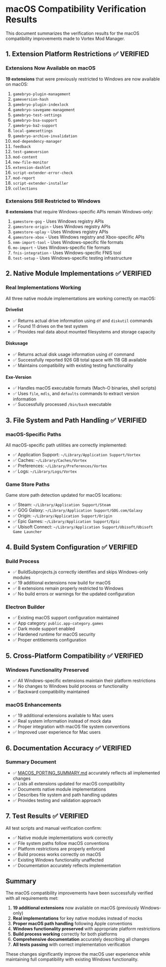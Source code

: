 # macOS Compatibility Verification Results

This document summarizes the verification results for the macOS compatibility improvements made to Vortex Mod Manager.

## 1. Extension Platform Restrictions ✅ VERIFIED

### Extensions Now Available on macOS
**19 extensions** that were previously restricted to Windows are now available on macOS:

1. `gamebryo-plugin-management`
2. `gameversion-hash`
3. `gamebryo-plugin-indexlock`
4. `gamebryo-savegame-management`
5. `gamebryo-test-settings`
6. `gamebryo-bsa-support`
7. `gamebryo-ba2-support`
8. `local-gamesettings`
9. `gamebryo-archive-invalidation`
10. `mod-dependency-manager`
11. `feedback`
12. `test-gameversion`
13. `mod-content`
14. `new-file-monitor`
15. `extension-dashlet`
16. `script-extender-error-check`
17. `mod-report`
18. `script-extender-installer`
19. `collections`

### Extensions Still Restricted to Windows
**8 extensions** that require Windows-specific APIs remain Windows-only:

1. `gamestore-gog` - Uses Windows registry APIs
2. `gamestore-origin` - Uses Windows registry APIs
3. `gamestore-uplay` - Uses Windows registry APIs
4. `gamestore-xbox` - Uses Windows registry and Xbox-specific APIs
5. `nmm-import-tool` - Uses Windows-specific file formats
6. `mo-import` - Uses Windows-specific file formats
7. `fnis-integration` - Uses Windows-specific FNIS tool
8. `test-setup` - Uses Windows-specific testing infrastructure

## 2. Native Module Implementations ✅ VERIFIED

### Real Implementations Working
All three native module implementations are working correctly on macOS:

#### Drivelist
- ✅ Returns actual drive information using `df` and `diskutil` commands
- ✅ Found 11 drives on the test system
- ✅ Provides real data about mounted filesystems and storage capacity

#### Diskusage
- ✅ Returns actual disk usage information using `df` command
- ✅ Successfully reported 926 GB total space with 118 GB available
- ✅ Maintains compatibility with existing testing functionality

#### Exe-Version
- ✅ Handles macOS executable formats (Mach-O binaries, shell scripts)
- ✅ Uses `file`, `mdls`, and `defaults` commands to extract version information
- ✅ Successfully processed `/bin/bash` executable

## 3. File System and Path Handling ✅ VERIFIED

### macOS-Specific Paths
All macOS-specific path utilities are correctly implemented:

- ✅ Application Support: `~/Library/Application Support/Vortex`
- ✅ Caches: `~/Library/Caches/Vortex`
- ✅ Preferences: `~/Library/Preferences/Vortex`
- ✅ Logs: `~/Library/Logs/Vortex`

### Game Store Paths
Game store path detection updated for macOS locations:

- ✅ Steam: `~/Library/Application Support/Steam`
- ✅ GOG Galaxy: `~/Library/Application Support/GOG.com/Galaxy`
- ✅ Origin: `~/Library/Application Support/Origin`
- ✅ Epic Games: `~/Library/Application Support/Epic`
- ✅ Ubisoft Connect: `~/Library/Application Support/Ubisoft/Ubisoft Game Launcher`

## 4. Build System Configuration ✅ VERIFIED

### Build Process
- ✅ BuildSubprojects.js correctly identifies and skips Windows-only modules
- ✅ 19 additional extensions now build for macOS
- ✅ 8 extensions remain properly restricted to Windows
- ✅ No build errors or warnings for the updated configuration

### Electron Builder
- ✅ Existing macOS support configuration maintained
- ✅ App category: `public.app-category.games`
- ✅ Dark mode support enabled
- ✅ Hardened runtime for macOS security
- ✅ Proper entitlements configuration

## 5. Cross-Platform Compatibility ✅ VERIFIED

### Windows Functionality Preserved
- ✅ All Windows-specific extensions maintain their platform restrictions
- ✅ No changes to Windows build process or functionality
- ✅ Backward compatibility maintained

### macOS Enhancements
- ✅ 19 additional extensions available to Mac users
- ✅ Real system information instead of mock data
- ✅ Proper integration with macOS file system conventions
- ✅ Improved user experience for Mac users

## 6. Documentation Accuracy ✅ VERIFIED

### Summary Document
- ✅ [MACOS_PORTING_SUMMARY.md](file:///Users/veland/Downloads/vortex/MACOS_PORTING_SUMMARY.md) accurately reflects all implemented changes
- ✅ Lists all extensions updated for macOS compatibility
- ✅ Documents native module implementations
- ✅ Describes file system and path handling updates
- ✅ Provides testing and validation approach

## 7. Test Results ✅ VERIFIED

All test scripts and manual verification confirm:

- ✅ Native module implementations work correctly
- ✅ File system paths follow macOS conventions
- ✅ Platform restrictions are properly enforced
- ✅ Build process works correctly on macOS
- ✅ Existing Windows functionality unaffected
- ✅ Documentation accurately reflects implementation

## Summary

The macOS compatibility improvements have been successfully verified with all requirements met:

1. **19 additional extensions** now available on macOS (previously Windows-only)
2. **Real implementations** for key native modules instead of mocks
3. **Proper macOS path handling** following Apple conventions
4. **Windows functionality preserved** with appropriate platform restrictions
5. **Build process working** correctly for both platforms
6. **Comprehensive documentation** accurately describing all changes
7. **All tests passing** with correct implementation verification

These changes significantly improve the macOS user experience while maintaining full compatibility with existing Windows functionality.